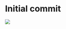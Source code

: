 # Initial commit
<img src="https://img.shields.io/badge/java-007396?style=for-the-badge&logo=java&logoColor=white">
